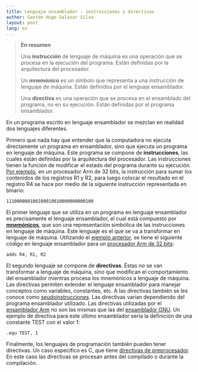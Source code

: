 ```yaml
---
title: Lenguaje ensamblador - instrucciones y directivas
author: Gastón Hugo Salazar Silva
layout: post
lang: es
...
```


> **En resumen**
> 
> Una **instrucción** de lenguaje de máquina es una operación que se procesa en
> la ejecución del programa. Están definidas por la arquitectura del procesador.
>
> Un **mnemónico** es un símbolo que representa a una instrucción de lenguaje de
> máquina. Están definidos por el lenguaje ensamblador.
>
> Una **directiva** es una operación que se procesa en el ensamblado del
> programa, no en su ejecución. Están definidas por el programa ensamblador.

En un programa escrito en lenguaje ensamblador se mezclan en realidad dos
lenguajes diferentes.

Primero que nada hay que entender que la computadora no ejecuta directamente un
programa en ensamblador, sino que ejecuta un programa en lenguaje de máquina.
Este programa se compone de **instrucciones**, las cuales están definidas por la
arquitectura del procesador. Las instrucciones tienen la función de modificar el
estado del programa durante su ejecución. [Por
ejemplo](https://www.realdigital.org/doc/2f85bd55ef59ddbfcf64206f4421d5de), en
un procesador Arm de 32 bits, la instrucción para sumar los contenidos de los
registros R1 y R2, para luego colocar el resultado en el registro R4 se hace por
medio de la siguiente instrucción representada en binario:

~~~
111000000100100010010000000000100
~~~

El primer lenguaje que se utiliza en un programa en lenguaje ensamblador es
precisamente el lenguaje ensamblador, el cual está compuesto por
[**mnemónicos**](https://es.wikipedia.org/wiki/Mnem%C3%B3nico#:~:text=En%20inform%C3%A1tica%2C%20un%20mnem%C3%B3nico%20o,el%20concepto%20de%20lenguaje%20ensamblador.),
que son una representación simbólica de las instrucciones en lenguaje de
máquina. Este lenguaje es el que se va a transformar en lenguaje de máquina.
Utilizando el [ejemplo
anterior](https://www.realdigital.org/doc/2f85bd55ef59ddbfcf64206f4421d5de), se
tiene el siguiente código en lenguaje ensamblador para un [procesador Arm de 32
bits](https://developer.arm.com/documentation/dui0802/b/A32-and-T32-Instructions):

~~~
adds R4, R1, R2
~~~

El segundo lenguaje se compone de **directivas**. Éstas no se van transformar a
lenguaje de máquina, sino que modifican el comportamiento del ensamblador
mientras procesa los mnemónicos a lenguaje de máquina. Las directivas permiten
extender el lenguaje ensamblador para manejar conceptos como variables,
constantes, etc. A las directivas también se les conoce como
[seudoinstrucciones](https://www.encyclopedia.com/computing/dictionaries-thesauruses-pictures-and-press-releases/pseudoinstruction).
Las directivas varían dependiendo del programa ensamblador utilizado. Las
directivas utilizadas por el [ensamblador
Arm](https://developer.arm.com/documentation/dui0802/b/Directives-Reference/Alphabetical-list-of-directives)
no son las mismas que las del [ensamblador
GNU](https://www.ic.unicamp.br/~celio/mc404-2014/docs/gnu-arm-directives.pdf).
Un ejemplo de directiva para este último ensamblador sería la definición de una
constante TEST con el valor 1:

~~~
.equ TEST, 1
~~~

Finalmente, los lenguajes de programación también pueden tener directivas. Un
caso específico es C, que tiene [directivas de
preprocesador](https://docs.microsoft.com/es-es/cpp/preprocessor/preprocessor-directives?view=msvc-160#:~:text=Las%20directivas%20de%20preprocesador%2C%20como,en%20diferentes%20entornos%20de%20ejecuci%C3%B3n.&text=Las%20directivas%20del%20archivo%20de,preprocesador%20que%20realice%20acciones%20espec%C3%ADficas.).
En este caso las directivas se procesan antes del compilado o durante la
compilación.
